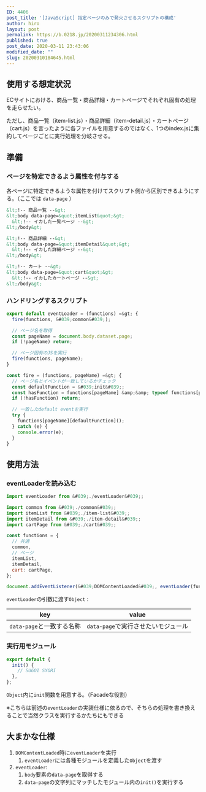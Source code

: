 ```yaml
---
ID: 4406
post_title: '[JavaScript] 指定ページのみで発火させるスクリプトの構成'
author: hiro
layout: post
permalink: https://b.0218.jp/20200311234306.html
published: true
post_date: 2020-03-11 23:43:06
modified_date: ""
slug: 20200310184645.html
---
```

## 使用する想定状況

ECサイトにおける、商品一覧・商品詳細・カートページでそれぞれ固有の処理を走らせたい。

ただし、商品一覧（item-list.js）・商品詳細（item-detail.js）・カートページ（cart.js）を言ったように各ファイルを用意するのではなく、1つのindex.jsに集約してページごとに実行処理を分岐させる。


## 準備
### ページを特定できるよう属性を付与する

各ページに特定できるような属性を付けてスクリプト側から区別できるようにする。（ここでは `data-page` ）


```html
&lt;!-- 商品一覧 --&gt;
&lt;body data-page=&quot;itemList&quot;&gt;
  &lt;!-- イカした一覧ページ --&gt;
&lt;/body&gt;
```

```html
&lt;!-- 商品詳細 --&gt;
&lt;body data-page=&quot;itemDetail&quot;&gt;
  &lt;!-- イカした詳細ページ --&gt;
&lt;/body&gt;
```

```html
&lt;!-- カート --&gt;
&lt;body data-page=&quot;cart&quot;&gt;
  &lt;!-- イカしたカートページ --&gt;
&lt;/body&gt;
```


### ハンドリングするスクリプト

```js
export default eventLoader = (functions) =&gt; {
  fire(functions, &#039;common&#039;);

  // ページ名を取得
  const pageName = document.body.dataset.page;
  if (!pageName) return;

  // ページ固有のJSを実行
  fire(functions, pageName);
}

const fire = (functions, pageName) =&gt; {
  // ページ名とイベントが一致しているかチェック
  const defaultFunction = &#039;init&#039;;
  const hasFunction = functions[pageName] &amp;&amp; typeof functions[pageName][defaultFunction] === &#039;function&#039;;
  if (!hasFunction) return;

  // 一致したdefault eventを実行
  try {
    functions[pageName][defaultFunction]();
  } catch (e) {
    console.error(e);
  }
}
```

## 使用方法
### eventLoaderを読み込む

```js
import eventLoader from &#039;./eventLoader&#039;;

import common from &#039;./common&#039;;
import itemList from &#039;./item-list&#039;;
import itemDetail from &#039;./item-detail&#039;;
import cartPage from &#039;./cart&#039;;

const functions = {
  // 共通
  common,
  // ページ
  itemList,
  itemDetail,
  cart: cartPage,
};

document.addEventListener(&#039;DOMContentLoaded&#039;, eventLoader(functions), false);
```

`eventLoader`の引数に渡す`Object` :

| key | value |
| --- | --- |
| `data-page`と一致する名称 | `data-page`で実行させたいモジュール | 

### 実行用モジュール

```js
export default {
  init() {
    // SUGOI SYORI
  },
};
```

`Object`内に`init`関数を用意する。（Facadeな役割）

※こちらは前述の`eventLoader`の実装仕様に依るので、そちらの処理を書き換えることで当然クラスを実行するかたちにもできる

## 大まかな仕様

1. `DOMContentLoaded`時に`eventLoader`を実行
	1. `eventLoader`には各種モジュールを定義した`Object`を渡す
2.  `eventLoader`: 
	1.  `body`要素の`data-page`を取得する
	2. `data-page`の文字列にマッチしたモジュール内の`init()`を実行する